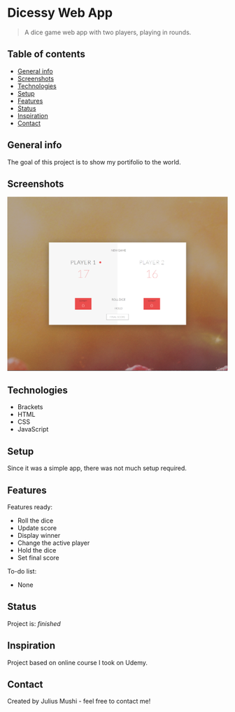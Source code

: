 # Dicessy Web App
> A dice game web app with two players, playing in rounds.

## Table of contents
* [General info](#general-info)
* [Screenshots](#screenshots)
* [Technologies](#technologies)
* [Setup](#setup)
* [Features](#features)
* [Status](#status)
* [Inspiration](#inspiration)
* [Contact](#contact)

## General info
The goal of this project is to show my portifolio to the world.

## Screenshots
![Pig Game App](./PigGame.PNG)

## Technologies
* Brackets
* HTML
* CSS
* JavaScript

## Setup
Since it was a simple app, there was not much setup required.

## Features
Features ready:
* Roll the dice
* Update score
* Display winner
* Change the active player
* Hold the dice
* Set final score

To-do list:
* None

## Status
Project is: _finished_

## Inspiration
Project based on online course I took on Udemy.

## Contact
Created by Julius Mushi - feel free to contact me!

